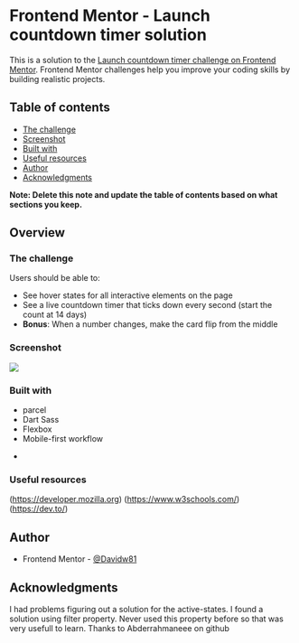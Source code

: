 # Frontend Mentor - Launch countdown timer solution

This is a solution to the [Launch countdown timer challenge on Frontend Mentor](https://www.frontendmentor.io/challenges/launch-countdown-timer-N0XkGfyz-). Frontend Mentor challenges help you improve your coding skills by building realistic projects. 

## Table of contents


  - [The challenge](#the-challenge)
  - [Screenshot](#screenshot)
  - [Built with](#built-with)
  - [Useful resources](#useful-resources)
- [Author](#author)
- [Acknowledgments](#acknowledgments)

**Note: Delete this note and update the table of contents based on what sections you keep.**

## Overview

### The challenge

Users should be able to:

- See hover states for all interactive elements on the page
- See a live countdown timer that ticks down every second (start the count at 14 days)
- **Bonus**: When a number changes, make the card flip from the middle

### Screenshot

![](../screenshot/countdown_timer.png)



### Built with

- parcel
- Dart Sass
- Flexbox
- Mobile-first workflow


*

### Useful resources

(https://developer.mozilla.org)
(https://www.w3schools.com/)
(https://dev.to/)



## Author

- Frontend Mentor - [@Davidw81](https://www.frontendmentor.io/profile/Davidw81)


## Acknowledgments

I had problems figuring out a solution for the active-states. 
I found a solution using filter property. Never used this property before 
so that was very usefull to learn. Thanks to  Abderrahmaneee on github
